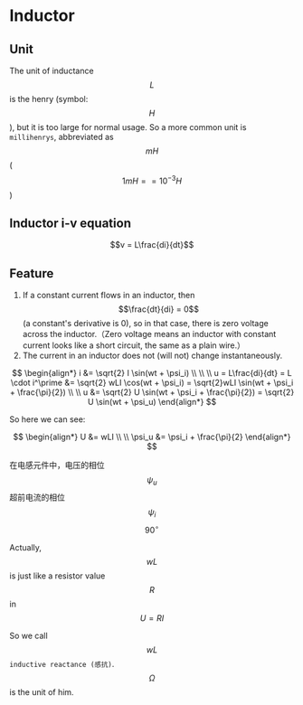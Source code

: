 # Inductor

## Unit

The unit of inductance $$L$$ is the henry \(symbol: $$H$$\), but it is too large for normal usage. So a more common unit is `millihenrys`, abbreviated as $$mH$$ \($$1mH == 10^{-3}H$$\)

## Inductor i-v equation

$$v = L\frac{di}{dt}$$

## Feature

1. If a constant current flows in an inductor, then $$\frac{dt}{di} = 0$$ \(a constant's derivative is 0\), so in that case, there is zero voltage across the inductor.（Zero voltage means an inductor with constant current looks like a short circuit, the same as a plain wire.）
2. The current in an inductor does not \(will not\) change instantaneously.

$$
\begin{align*}
i &= \sqrt{2} I \sin(wt + \psi_i)
\\ \\ \\
u =  L\frac{di}{dt} = L \cdot i^\prime &= \sqrt{2} wLI \cos(wt + \psi_i) = \sqrt{2}wLI \sin(wt + \psi_i + \frac{\pi}{2})
\\ \\
u &= \sqrt{2} U \sin(wt + \psi_i + \frac{\pi}{2}) = \sqrt{2} U \sin(wt + \psi_u)
\end{align*}
$$

So here we can see:

$$
\begin{align*}
U &= wLI
\\ \\
\psi_u &= \psi_i + \frac{\pi}{2}
\end{align*}
$$

在电感元件中，电压的相位 $$\psi_u$$ 超前电流的相位 $$\psi_i$$ $${90}^\circ$$

Actually, $$wL$$ is just like a resistor value $$R$$ in $$U = RI$$

So we call $$wL$$ `inductive reactance (感抗)`. $$\Omega$$ is the unit of him.

